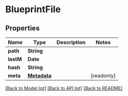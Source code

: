 # BlueprintFile

## Properties
Name | Type | Description | Notes
------------ | ------------- | ------------- | -------------
**path** | **String** |  | 
**lastM** | **Date** |  | 
**hash** | **String** |  | 
**meta** | [**Metadata**](Metadata.md) |  | [readonly] 

[[Back to Model list]](../README.md#documentation-for-models) [[Back to API list]](../README.md#documentation-for-api-endpoints) [[Back to README]](../README.md)


